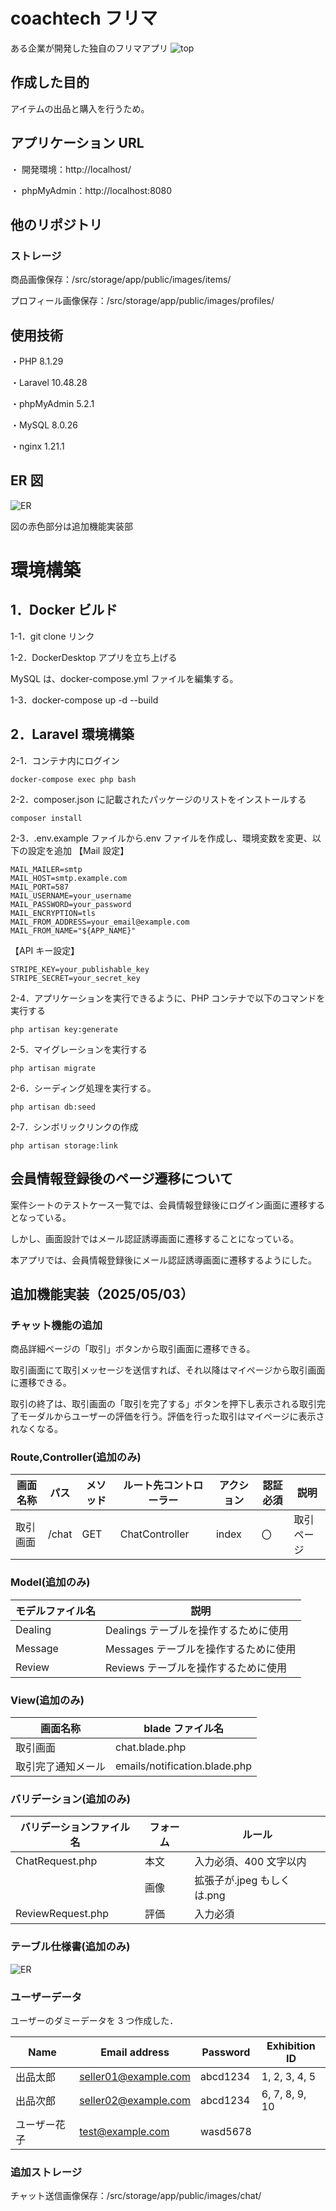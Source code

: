 # coachtech フリマ

ある企業が開発した独自のフリマアプリ
![top](./readme/flea_market.png)

## 作成した目的

アイテムの出品と購入を行うため。

## アプリケーション URL

・ 開発環境：http://localhost/

・ phpMyAdmin：http://localhost:8080

## 他のリポジトリ

### ストレージ

商品画像保存：/src/storage/app/public/images/items/

プロフィール画像保存：/src/storage/app/public/images/profiles/

## 使用技術

・PHP 8.1.29

・Laravel 10.48.28

・phpMyAdmin 5.2.1

・MySQL 8.0.26

・nginx 1.21.1

## ER 図

![ER](./readme/flea_market.drawio.png)

図の赤色部分は追加機能実装部

# 環境構築

## 1．Docker ビルド

1-1．git clone リンク

1-2．DockerDesktop アプリを立ち上げる

MySQL は、docker-compose.yml ファイルを編集する。

1-3．docker-compose up -d --build

## 2．Laravel 環境構築

2-1．コンテナ内にログイン

```
docker-compose exec php bash
```

2-2．composer.json に記載されたパッケージのリストをインストールする

```
⁠composer install
```

2-3．.env.example ファイルから.env ファイルを作成し、環境変数を変更、以下の設定を追加
【Mail 設定】

```
MAIL_MAILER=smtp
MAIL_HOST=smtp.example.com
MAIL_PORT=587
MAIL_USERNAME=your_username
MAIL_PASSWORD=your_password
MAIL_ENCRYPTION=tls
MAIL_FROM_ADDRESS=your_email@example.com
MAIL_FROM_NAME="${APP_NAME}"
```

【API キー設定】

```
STRIPE_KEY=your_publishable_key
STRIPE_SECRET=your_secret_key
```

2-4．アプリケーションを実行できるように、PHP コンテナで以下のコマンドを実行する

```
php artisan key:generate
```

2-5．マイグレーションを実行する

```
⁠php artisan migrate
```

2-6．シーディング処理を実行する。

```
php artisan db:seed
```

2-7．シンボリックリンクの作成

```
php artisan storage:link
```

## 会員情報登録後のページ遷移について

案件シートのテストケース一覧では、会員情報登録後にログイン画面に遷移するとなっている。

しかし、画面設計ではメール認証誘導画面に遷移することになっている。

本アプリでは、会員情報登録後にメール認証誘導画面に遷移するようにした。

## 追加機能実装（2025/05/03）

### チャット機能の追加

商品詳細ページの「取引」ボタンから取引画面に遷移できる。

取引画面にて取引メッセージを送信すれば、それ以降はマイページから取引画面に遷移できる。

取引の終了は、取引画面の「取引を完了する」ボタンを押下し表示される取引完了モーダルからユーザーの評価を行う。評価を行った取引はマイページに表示されなくなる。

### Route,Controller(追加のみ)

| 画面名称 | パス  | メソッド | ルート先コントローラー | アクション | 認証必須 | 説明       |
| -------- | ----- | -------- | ---------------------- | ---------- | -------- | ---------- |
| 取引画面 | /chat | GET      | ChatController         | index      | 〇       | 取引ページ |

### Model(追加のみ)

| モデルファイル名 | 説明                                  |
| ---------------- | ------------------------------------- |
| Dealing          | Dealings テーブルを操作するために使用 |
| Message          | Messages テーブルを操作するために使用 |
| Review           | Reviews テーブルを操作するために使用  |

### View(追加のみ)

| 画面名称           | blade ファイル名              |
| ------------------ | ----------------------------- |
| 取引画面           | chat.blade.php                |
| 取引完了通知メール | emails/notification.blade.php |

### バリデーション(追加のみ)

| バリデーションファイル名 | フォーム | ルール                     |
| ------------------------ | -------- | -------------------------- |
| ChatRequest.php          | 本文     | 入力必須、400 文字以内     |
|                          | 画像     | 拡張子が.jpeg もしくは.png |
| ReviewRequest.php        | 評価     | 入力必須                   |

### テーブル仕様書(追加のみ)

![ER](./readme/table_add.png)

### ユーザーデータ

ユーザーのダミーデータを 3 つ作成した．

| Name         | Email address        | Password | Exhibition ID  |
| ------------ | -------------------- | -------- | -------------- |
| 出品太郎     | seller01@example.com | abcd1234 | 1, 2, 3, 4, 5  |
| 出品次郎     | seller02@example.com | abcd1234 | 6, 7, 8, 9, 10 |
| ユーザー花子 | test@example.com     | wasd5678 |                |

### 追加ストレージ

チャット送信画像保存：/src/storage/app/public/images/chat/
